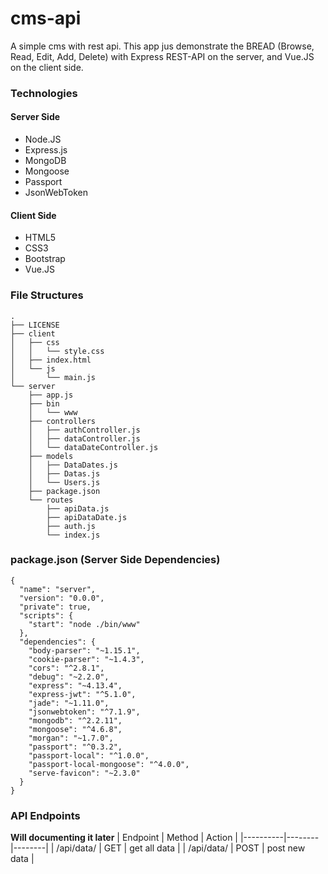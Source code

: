 # cms-api
A simple cms with rest api. This app jus demonstrate the BREAD (Browse, Read, Edit, Add, Delete) with Express REST-API on the server, and Vue.JS on the client side.

### Technologies
#### Server Side
* Node.JS
* Express.js
* MongoDB
* Mongoose
* Passport
* JsonWebToken

#### Client Side
* HTML5
* CSS3
* Bootstrap
* Vue.JS

### File Structures
```
.
├── LICENSE
├── client
│   ├── css
│   │   └── style.css
│   ├── index.html
│   └── js
│       └── main.js
└── server
    ├── app.js
    ├── bin
    │   └── www
    ├── controllers
    │   ├── authController.js
    │   ├── dataController.js
    │   └── dataDateController.js
    ├── models
    │   ├── DataDates.js
    │   ├── Datas.js
    │   └── Users.js
    ├── package.json
    └── routes
        ├── apiData.js
        ├── apiDataDate.js
        ├── auth.js
        └── index.js
```

### package.json (Server Side Dependencies)

```
{
  "name": "server",
  "version": "0.0.0",
  "private": true,
  "scripts": {
    "start": "node ./bin/www"
  },
  "dependencies": {
    "body-parser": "~1.15.1",
    "cookie-parser": "~1.4.3",
    "cors": "^2.8.1",
    "debug": "~2.2.0",
    "express": "~4.13.4",
    "express-jwt": "^5.1.0",
    "jade": "~1.11.0",
    "jsonwebtoken": "^7.1.9",
    "mongodb": "^2.2.11",
    "mongoose": "^4.6.8",
    "morgan": "~1.7.0",
    "passport": "^0.3.2",
    "passport-local": "^1.0.0",
    "passport-local-mongoose": "^4.0.0",
    "serve-favicon": "~2.3.0"
  }
}
```

### API Endpoints

**Will documenting it later** 
| Endpoint | Method | Action |
|----------|--------|--------|
| /api/data/ | GET | get all data |
| /api/data/ | POST | post new data |

